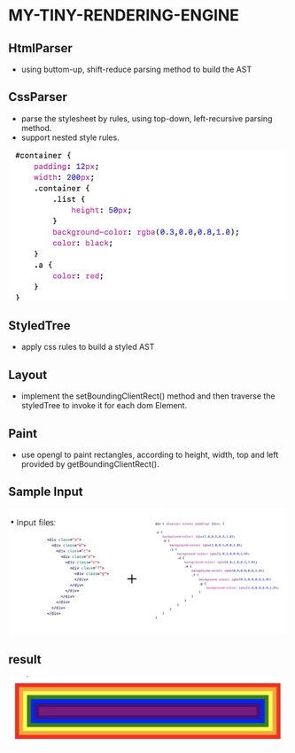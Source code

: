 # MY-TINY-RENDERING-ENGINE

## HtmlParser
* using buttom-up, shift-reduce parsing method to build the AST

## CssParser
* parse the stylesheet by rules, using top-down, left-recursive parsing method.
* support nested style rules.

![image](https://github.com/ljxcript/my-tiny-rendering-engine/blob/master/nestedCss.png)

## StyledTree
* apply css rules to build a styled AST

## Layout
* implement the setBoundingClientRect() method and then traverse the styledTree to invoke it for each dom Element.

## Paint
* use opengl to paint rectangles, according to height, width, top and left provided by getBoundingClientRect().

## Sample Input

![image](https://github.com/ljxcript/my-tiny-rendering-engine/blob/master/input.png)

## result

![image](https://github.com/ljxcript/my-tiny-rendering-engine/blob/master/output.png)
